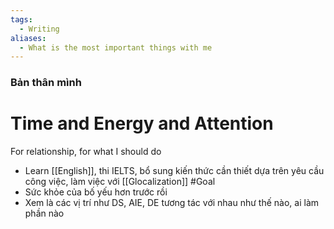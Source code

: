 ```yaml
---
tags:
  - Writing
aliases:
  - What is the most important things with me
---
```

### Bản thân mình

# Time and Energy and Attention

For relationship, for what I should do

- Learn [[English]], thi IELTS, bổ sung kiến thức cần thiết dựa trên yêu cầu công việc, làm việc với [[Glocalization]] #Goal
- Sức khỏe của bố yếu hơn trước rồi
- Xem là các vị trí như DS, AIE, DE tương tác với nhau như thế nào, ai làm phần nào